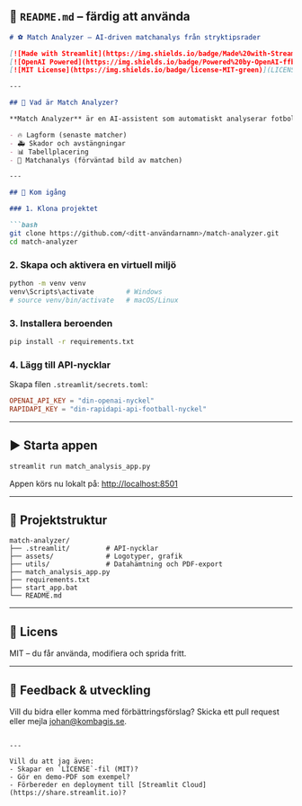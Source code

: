 ## 📄 `README.md` – färdig att använda

````markdown
# ⚽ Match Analyzer – AI-driven matchanalys från stryktipsrader

[![Made with Streamlit](https://img.shields.io/badge/Made%20with-Streamlit-blue?logo=streamlit)](https://streamlit.io/)
[![OpenAI Powered](https://img.shields.io/badge/Powered%20by-OpenAI-ffb400?logo=openai)](https://platform.openai.com/)
[![MIT License](https://img.shields.io/badge/license-MIT-green)](LICENSE)

---

## 🎯 Vad är Match Analyzer?

**Match Analyzer** är en AI-assistent som automatiskt analyserar fotbollsmatcher baserat på en enkel textinput (t.ex. från Stryktipset). Appen använder OpenAI:s språkmodell och API-Football för att generera:

- 🔥 Lagform (senaste matcher)
- 🚑 Skador och avstängningar
- 📊 Tabellplacering
- 🧠 Matchanalys (förväntad bild av matchen)

---

## 🚀 Kom igång

### 1. Klona projektet

```bash
git clone https://github.com/<ditt-användarnamn>/match-analyzer.git
cd match-analyzer
````

### 2. Skapa och aktivera en virtuell miljö

```bash
python -m venv venv
venv\Scripts\activate        # Windows
# source venv/bin/activate   # macOS/Linux
```

### 3. Installera beroenden

```bash
pip install -r requirements.txt
```

### 4. Lägg till API-nycklar

Skapa filen `.streamlit/secrets.toml`:

```toml
OPENAI_API_KEY = "din-openai-nyckel"
RAPIDAPI_KEY = "din-rapidapi-api-football-nyckel"
```

---

## ▶️ Starta appen

```bash
streamlit run match_analysis_app.py
```

Appen körs nu lokalt på: [http://localhost:8501](http://localhost:8501)

---

## 📁 Projektstruktur

```
match-analyzer/
├── .streamlit/         # API-nycklar
├── assets/             # Logotyper, grafik
├── utils/              # Datahämtning och PDF-export
├── match_analysis_app.py
├── requirements.txt
├── start_app.bat
└── README.md
```

---

## 📄 Licens

MIT – du får använda, modifiera och sprida fritt.

---

## 💬 Feedback & utveckling

Vill du bidra eller komma med förbättringsförslag? Skicka ett pull request eller mejla [johan@kombagis.se](mailto:johan@kombagis.se).

```

---

Vill du att jag även:
- Skapar en `LICENSE`-fil (MIT)?
- Gör en demo-PDF som exempel?
- Förbereder en deployment till [Streamlit Cloud](https://share.streamlit.io)?
```
